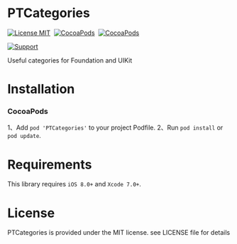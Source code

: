 PTCategories
================

[![License MIT](https://img.shields.io/badge/license-MIT-green.svg?style=flat)](https://raw.githubusercontent.com/Muscliy/PTCategories/master/LICENSE)&nbsp;
[![CocoaPods](http://img.shields.io/cocoapods/v/PTCategories.svg?style=flat)](http://cocoapods.org/pods/PTCategories)&nbsp;
[![CocoaPods](http://img.shields.io/cocoapods/p/PTCategories.svg?style=flat)](http://cocoapods.org/pods/PTCategories)&nbsp;

[![Support](https://img.shields.io/badge/support-iOS%208%2B%20-blue.svg?style=flat)](https://www.apple.com/nl/ios/)&nbsp;


Useful categories for Foundation and UIKit

Installation
===============

### CocoaPods
1、Add `pod 'PTCategories'` to your project Podfile.
2、Run `pod install` or `pod update`.

Requirements
==============
This library requires `iOS 8.0+` and `Xcode 7.0+`.

License
===============
PTCategories is provided under the MIT license. see LICENSE file for details